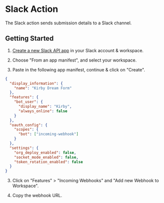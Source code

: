 # Slack Action

The Slack action sends submission details to a Slack channel.

## Getting Started

1. [Create a new Slack API app](https://api.slack.com/apps/) in your Slack account & workspace.

2. Choose "From an app manifest", and select your workspace.

3. Paste in the following app manifest, continue & click on "Create".

```json
{
  "display_information": {
    "name": "Kirby Dream Form"
  },
  "features": {
    "bot_user": {
      "display_name": "Kirby",
      "always_online": false
    }
  },
  "oauth_config": {
    "scopes": {
      "bot": ["incoming-webhook"]
    }
  },
  "settings": {
    "org_deploy_enabled": false,
    "socket_mode_enabled": false,
    "token_rotation_enabled": false
  }
}
```

3. Click on "Features" > "Incoming Webhooks" and "Add new Webhook to Workspace".

4. Copy the webhook URL.
